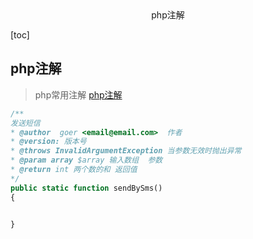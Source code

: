 <center>php注解</center>





[toc]









## php注解

> php常用注解 [php注解](https://blog.csdn.net/liuxl57805678/article/details/109622499)

```php
/**
发送短信
* @author  goer <email@email.com>  作者
* @version: 版本号
* @throws InvalidArgumentException 当参数无效时抛出异常
* @param array $array 输入数组  参数
* @return int 两个数的和 返回值
*/
public static function sendBySms()
{

	
}
```

